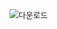 ![다운로드](https://user-images.githubusercontent.com/91609886/181905977-93bc98d4-bcdc-4a27-aa69-c1837fb18eed.png)
